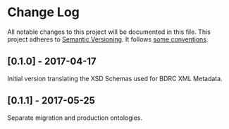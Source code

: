 # Change Log
All notable changes to this project will be documented in this file.
This project adheres to [Semantic Versioning](http://semver.org/). It follows [some conventions](http://keepachangelog.com/).

## [0.1.0] - 2017-04-17

Initial version translating the XSD Schemas used for BDRC XML Metadata.

## [0.1.1] - 2017-05-25

Separate migration and production ontologies.